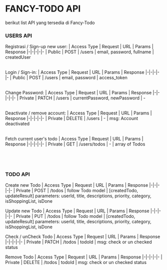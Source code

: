 # FANCY-TODO API
berikut list API yang tersedia di Fancy-Todo 

### USERS API
Registrasi / Sign-up new user:
| Access Type	| Request | URL | Params | Response
|-|-|-|-|-
| Public | POST | /users | email, password, fullname | createdUser

\
Login / Sign-in:
| Access Type	| Request | URL | Params | Response
|-|-|-|-|-
| Public | POST | /users | email, password | access_token

\
Change Password:
| Access Type	| Request | URL | Params | Response
|-|-|-|-|-
| Private | PATCH | /users | currentPassword, newPassword | -

\
Deactivate / remove account:
| Access Type	| Request | URL | Params | Response
|-|-|-|-|-
| Private | DELETE | /users | - | msg: Account deactivated

\
Fetch current user's todo
| Access Type	| Request | URL | Params | Response
|-|-|-|-|-
| Private | GET | /users/todos | - | array of Todos

&nbsp;
---
### TODO API
Create new Todo
| Access Type	| Request | URL | Params | Response
|-|-|-|-|-
| Private | POST | /todos | follow Todo model | [createdTodo, updateResult]
parameters: userId, title, descriptions, priority, category, isShoppingList, isDone

Update new Todo
| Access Type	| Request | URL | Params | Response
|-|-|-|-|-
| Private | PUT | /todos | follow Todo model | [createdTodo, updateResult]
parameters: userId, title, descriptions, priority, category, isShoppingList, isDone

Check / unCheck Todo
| Access Type	| Request | URL | Params | Response
|-|-|-|-|-
| Private | PATCH | /todos | todoId | msg: check or un checked status

Remove Todo
| Access Type	| Request | URL | Params | Response
|-|-|-|-|-
| Private | DELETE | /todos | todoId | msg: check or un checked status
